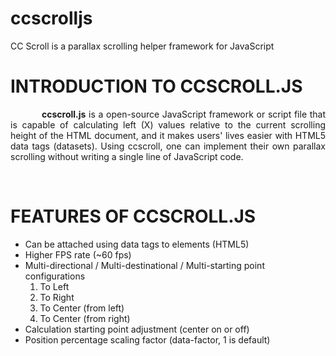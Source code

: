 # ccscrolljs
CC Scroll is a parallax scrolling helper framework for JavaScript

<h1 class="heading">INTRODUCTION TO CCSCROLL.JS</h1>

<p style="text-align:justify;text-indent:50px"><strong class="heading">ccscroll.js</strong> is a open-source JavaScript framework or script file that is capable of calculating left (X) values relative to the current scrolling height of the HTML document, and it makes users' lives easier with HTML5 data tags (datasets). Using ccscroll, one can implement their own parallax scrolling without writing a single line of JavaScript code. </p>

<br>
<h1 class="heading">FEATURES OF CCSCROLL.JS</h1>

<ul>
<li>Can be attached using data tags to elements (HTML5)</li>
<li>Higher FPS rate (~60 fps)</li>
<li>Multi-directional / Multi-destinational / Multi-starting point configurations
<ol>
<li>To Left 
<li>To Right 
<li>To Center (from left) 
<li>To Center (from right)
</ol>
</li>
<li>Calculation starting point adjustment (center on or off)</li>
<li>Position percentage scaling factor (data-factor, 1 is default)</li>
</ul>
